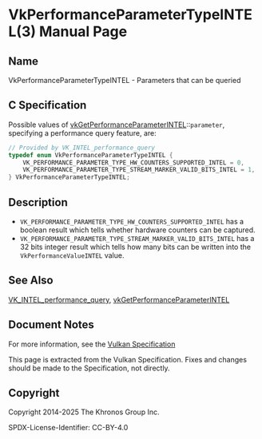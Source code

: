 # VkPerformanceParameterTypeINTEL(3) Manual Page

## Name

VkPerformanceParameterTypeINTEL - Parameters that can be queried



## [](#_c_specification)C Specification

Possible values of [vkGetPerformanceParameterINTEL](https://registry.khronos.org/vulkan/specs/latest/man/html/vkGetPerformanceParameterINTEL.html)::`parameter`, specifying a performance query feature, are:

```c++
// Provided by VK_INTEL_performance_query
typedef enum VkPerformanceParameterTypeINTEL {
    VK_PERFORMANCE_PARAMETER_TYPE_HW_COUNTERS_SUPPORTED_INTEL = 0,
    VK_PERFORMANCE_PARAMETER_TYPE_STREAM_MARKER_VALID_BITS_INTEL = 1,
} VkPerformanceParameterTypeINTEL;
```

## [](#_description)Description

- `VK_PERFORMANCE_PARAMETER_TYPE_HW_COUNTERS_SUPPORTED_INTEL` has a boolean result which tells whether hardware counters can be captured.
- `VK_PERFORMANCE_PARAMETER_TYPE_STREAM_MARKER_VALID_BITS_INTEL` has a 32 bits integer result which tells how many bits can be written into the `VkPerformanceValueINTEL` value.

## [](#_see_also)See Also

[VK\_INTEL\_performance\_query](https://registry.khronos.org/vulkan/specs/latest/man/html/VK_INTEL_performance_query.html), [vkGetPerformanceParameterINTEL](https://registry.khronos.org/vulkan/specs/latest/man/html/vkGetPerformanceParameterINTEL.html)

## [](#_document_notes)Document Notes

For more information, see the [Vulkan Specification](https://registry.khronos.org/vulkan/specs/latest/html/vkspec.html#VkPerformanceParameterTypeINTEL)

This page is extracted from the Vulkan Specification. Fixes and changes should be made to the Specification, not directly.

## [](#_copyright)Copyright

Copyright 2014-2025 The Khronos Group Inc.

SPDX-License-Identifier: CC-BY-4.0
